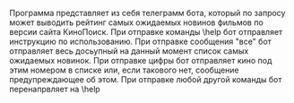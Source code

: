 Программа представляет из себя телеграмм бота, который по
запросу может выводить рейтинг самых ожидаемых новинов фильмов
по версии сайта КиноПоиск.
При отправке команды \help бот отправляет инструкцию по 
использованию.
При отправке сообщения "все" бот отправляет весь досьупный на
данный момент список самых ожидаемых новинок.
При отправке цифры бот отправляет кино под этим номером в списке или,
если такового нет, сообщение предупреждающее об этом.
При отправке любой другой команды бот перенапрвляет на \help

